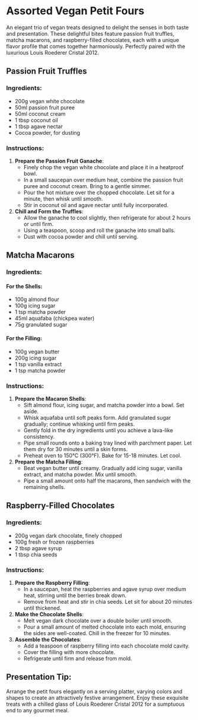 # Assorted Vegan Petit Fours

An elegant trio of vegan treats designed to delight the senses in both taste and presentation. These delightful bites feature passion fruit truffles, matcha macarons, and raspberry-filled chocolates, each with a unique flavor profile that comes together harmoniously. Perfectly paired with the luxurious Louis Roederer Cristal 2012.

## Passion Fruit Truffles
### Ingredients:
- 200g vegan white chocolate
- 50ml passion fruit puree
- 50ml coconut cream
- 1 tbsp coconut oil
- 1 tbsp agave nectar
- Cocoa powder, for dusting

### Instructions:
1. **Prepare the Passion Fruit Ganache**:
   - Finely chop the vegan white chocolate and place it in a heatproof bowl.
   - In a small saucepan over medium heat, combine the passion fruit puree and coconut cream. Bring to a gentle simmer.
   - Pour the hot mixture over the chopped chocolate. Let sit for a minute, then whisk until smooth.
   - Stir in coconut oil and agave nectar until fully incorporated.
2. **Chill and Form the Truffles**:
   - Allow the ganache to cool slightly, then refrigerate for about 2 hours or until firm.
   - Using a teaspoon, scoop and roll the ganache into small balls.
   - Dust with cocoa powder and chill until serving.

## Matcha Macarons
### Ingredients:
#### For the Shells:
- 100g almond flour
- 100g icing sugar
- 1 tsp matcha powder
- 45ml aquafaba (chickpea water)
- 75g granulated sugar
#### For the Filling:
- 100g vegan butter
- 200g icing sugar
- 1 tsp vanilla extract
- 1 tsp matcha powder

### Instructions:
1. **Prepare the Macaron Shells**:
   - Sift almond flour, icing sugar, and matcha powder into a bowl. Set aside.
   - Whisk aquafaba until soft peaks form. Add granulated sugar gradually; continue whisking until firm peaks.
   - Gently fold in the dry ingredients until you achieve a lava-like consistency.
   - Pipe small rounds onto a baking tray lined with parchment paper. Let them dry for 30 minutes until a skin forms.
   - Preheat oven to 150°C (300°F). Bake for 15-18 minutes. Let cool.
2. **Prepare the Matcha Filling**:
   - Beat vegan butter until creamy. Gradually add icing sugar, vanilla extract, and matcha powder. Mix until smooth.
   - Pipe a small amount onto half the macarons, then sandwich with the remaining shells.

## Raspberry-Filled Chocolates
### Ingredients:
- 200g vegan dark chocolate, finely chopped
- 100g fresh or frozen raspberries
- 2 tbsp agave syrup
- 1 tbsp chia seeds

### Instructions:
1. **Prepare the Raspberry Filling**:
   - In a saucepan, heat the raspberries and agave syrup over medium heat, stirring until the berries break down.
   - Remove from heat and stir in chia seeds. Let sit for about 20 minutes until thickened.
2. **Make the Chocolate Shells**:
   - Melt vegan dark chocolate over a double boiler until smooth.
   - Pour a small amount of melted chocolate into each mold, ensuring the sides are well-coated. Chill in the freezer for 10 minutes.
3. **Assemble the Chocolates**:
   - Add a teaspoon of raspberry filling into each chocolate mold cavity.
   - Cover the filling with more chocolate.
   - Refrigerate until firm and release from mold.

## Presentation Tip:
Arrange the petit fours elegantly on a serving platter, varying colors and shapes to create an attractively festive arrangement. Enjoy these exquisite treats with a chilled glass of Louis Roederer Cristal 2012 for a sumptuous end to any gourmet meal.